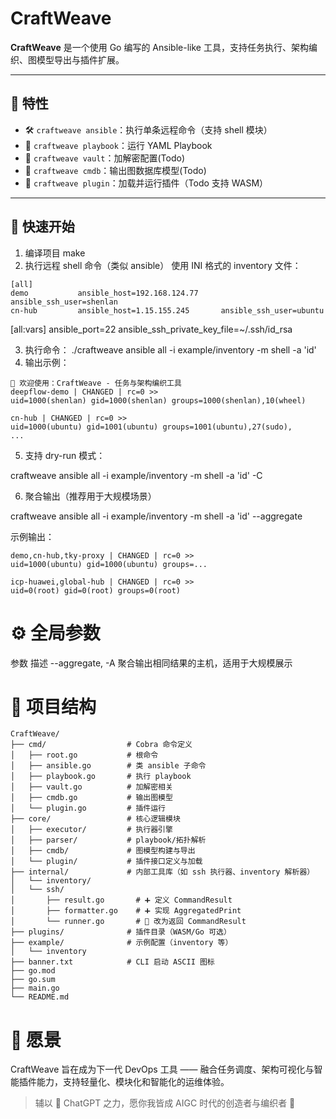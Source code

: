 # CraftWeave

**CraftWeave** 是一个使用 Go 编写的 Ansible-like 工具，支持任务执行、架构编织、图模型导出与插件扩展。

---

## 🧩 特性

- 🛠️ `craftweave ansible`：执行单条远程命令（支持 shell 模块）
- 📜 `craftweave playbook`：运行 YAML Playbook
- 🔐 `craftweave vault`：加解密配置(Todo)
- 🧠 `craftweave cmdb`：输出图数据库模型(Todo)
- 🧩 `craftweave plugin`：加载并运行插件（Todo 支持 WASM）

---

## 🚀 快速开始

1. 编译项目 make
2. 执行远程 shell 命令（类似 ansible）
使用 INI 格式的 inventory 文件：

```
[all]
demo           ansible_host=192.168.124.77     ansible_ssh_user=shenlan
cn-hub         ansible_host=1.15.155.245       ansible_ssh_user=ubuntu
```


[all:vars]
ansible_port=22
ansible_ssh_private_key_file=~/.ssh/id_rsa

3. 执行命令： ./craftweave ansible all -i example/inventory -m shell -a 'id'
4. 输出示例：
```
🧶 欢迎使用：CraftWeave - 任务与架构编织工具
deepflow-demo | CHANGED | rc=0 >>
uid=1000(shenlan) gid=1000(shenlan) groups=1000(shenlan),10(wheel)

cn-hub | CHANGED | rc=0 >>
uid=1000(ubuntu) gid=1001(ubuntu) groups=1001(ubuntu),27(sudo),
...
```

5. 支持 dry-run 模式：

craftweave ansible all -i example/inventory -m shell -a 'id' -C


6. 聚合输出（推荐用于大规模场景）

craftweave ansible all -i example/inventory -m shell -a 'id' --aggregate

示例输出：

```
demo,cn-hub,tky-proxy | CHANGED | rc=0 >>
uid=1000(ubuntu) gid=1000(ubuntu) groups=...

icp-huawei,global-hub | CHANGED | rc=0 >>
uid=0(root) gid=0(root) groups=0(root)
```

# ⚙️ 全局参数

参数	描述
--aggregate, -A	聚合输出相同结果的主机，适用于大规模展示

# 📁 项目结构

```
CraftWeave/
├── cmd/                  # Cobra 命令定义
│   ├── root.go           # 根命令
│   ├── ansible.go        # 类 ansible 子命令
│   ├── playbook.go       # 执行 playbook
│   ├── vault.go          # 加解密相关
│   ├── cmdb.go           # 输出图模型
│   └── plugin.go         # 插件运行
├── core/                 # 核心逻辑模块
│   ├── executor/         # 执行器引擎
│   ├── parser/           # playbook/拓扑解析
│   ├── cmdb/             # 图模型构建与导出
│   └── plugin/           # 插件接口定义与加载
├── internal/             # 内部工具库（如 ssh 执行器、inventory 解析器）
│   └── inventory/
│   └── ssh/
│       ├── result.go       # ➕ 定义 CommandResult
│       ├── formatter.go    # ➕ 实现 AggregatedPrint
│       └── runner.go       # 🔁 改为返回 CommandResult
├── plugins/              # 插件目录（WASM/Go 可选）
├── example/              # 示例配置（inventory 等）
│   └── inventory
├── banner.txt            # CLI 启动 ASCII 图标
├── go.mod
├── go.sum
├── main.go
└── README.md
```

# 🔮 愿景

CraftWeave 旨在成为下一代 DevOps 工具 —— 融合任务调度、架构可视化与智能插件能力，支持轻量化、模块化和智能化的运维体验。

> 辅以 🤖 ChatGPT 之力，愿你我皆成 AIGC 时代的创造者与编织者 🚀
